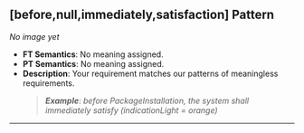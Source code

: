 ## [before,null,immediately,satisfaction] Pattern
_No image yet_
 * **FT Semantics**: No meaning assigned.
 * **PT Semantics**: No meaning assigned.
 * **Description**: Your requirement matches our patterns of meaningless requirements.
   > **_Example_**: _before PackageInstallation,  the system shall immediately satisfy (indicationLight = orange)_   
***
